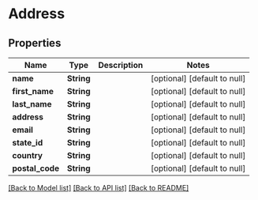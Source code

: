 # Address
## Properties

| Name | Type | Description | Notes |
|------------ | ------------- | ------------- | -------------|
| **name** | **String** |  | [optional] [default to null] |
| **first\_name** | **String** |  | [optional] [default to null] |
| **last\_name** | **String** |  | [optional] [default to null] |
| **address** | **String** |  | [optional] [default to null] |
| **email** | **String** |  | [optional] [default to null] |
| **state\_id** | **String** |  | [optional] [default to null] |
| **country** | **String** |  | [optional] [default to null] |
| **postal\_code** | **String** |  | [optional] [default to null] |

[[Back to Model list]](../README.md#documentation-for-models) [[Back to API list]](../README.md#documentation-for-api-endpoints) [[Back to README]](../README.md)

